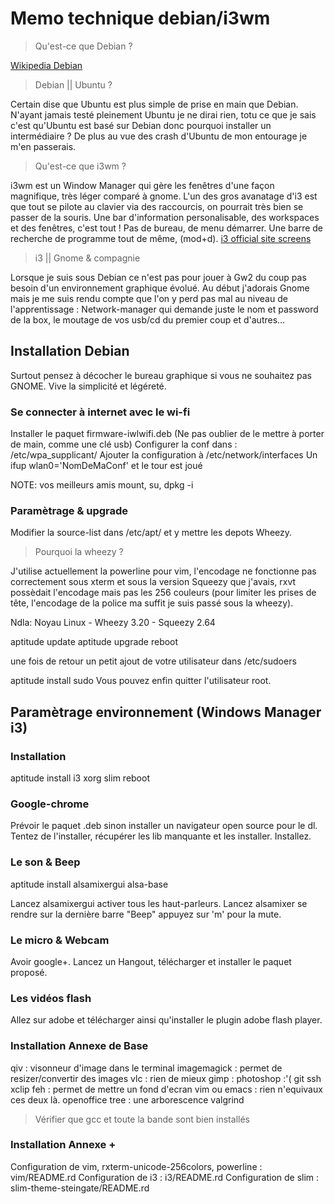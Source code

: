 # Memo technique debian/i3wm


> Qu'est-ce que Debian ?

[Wikipedia Debian](http://fr.wikipedia.org/wiki/Debian)

> Debian || Ubuntu ?

Certain dise que Ubuntu est plus simple de prise en main que Debian.
N'ayant jamais testé pleinement Ubuntu je ne dirai rien, totu ce que je sais c'est qu'Ubuntu est basé sur Debian donc pourquoi installer un intermédiaire ?
De plus au vue des crash d'Ubuntu de mon entourage je m'en passerais.

> Qu'est-ce que i3wm ?

i3wm est un Window Manager qui gère les fenêtres d'une façon magnifique, très léger comparé à gnome.
L'un des gros avanatage d'i3 est que tout se pilote au clavier via des raccourcis, on pourrait très bien se passer de la souris.
Une bar d'information personalisable, des workspaces et des fenêtres, c'est tout ! Pas de bureau, de menu démarrer.
Une barre de recherche de programme tout de même, (mod+d).
[i3 official site screens](http://i3wm.org/screenshots/#)

> i3 || Gnome & compagnie

Lorsque je suis sous Debian ce n'est pas pour jouer à Gw2 du coup pas besoin d'un environnement graphique évolué.
Au début j'adorais Gnome mais je me suis rendu compte que l'on y perd pas mal au niveau de l'apprentissage :
Network-manager qui demande juste le nom et password de la box, le moutage de vos usb/cd du premier coup et d'autres...

## Installation Debian

Surtout pensez à décocher le bureau graphique si vous ne souhaitez pas GNOME.
Vive la simplicité et légéreté.


### Se connecter à internet avec le wi-fi

Installer le paquet firmware-iwlwifi.deb (Ne pas oublier de le mettre à porter de main, comme une clé usb)
Configurer la conf dans : /etc/wpa_supplicant/
Ajouter la configuration à /etc/network/interfaces
Un ifup wlan0='NomDeMaConf' et le tour est joué

NOTE: vos meilleurs amis mount, su, dpkg -i


### Paramètrage & upgrade

Modifier la source-list dans /etc/apt/ et y mettre les depots Wheezy.

> Pourquoi la wheezy ?

J'utilise actuellement la powerline pour vim, l'encodage ne fonctionne pas correctement sous xterm et sous la version Squeezy que j'avais, rxvt possèdait l'encodage mais pas les 256 couleurs (pour limiter les prises de tête, l'encodage de la police ma suffit je suis passé sous la wheezy).

Ndla: Noyau Linux - Wheezy 3.20 - Squeezy 2.64

aptitude update
aptitude upgrade
reboot

une fois de retour un petit ajout de votre utilisateur dans /etc/sudoers

aptitude install sudo
Vous pouvez enfin quitter l'utilisateur root.



## Paramètrage environnement (Windows Manager i3)


### Installation

aptitude install i3 xorg slim
reboot


### Google-chrome

Prévoir le paquet .deb sinon installer un navigateur open source pour le dl.
Tentez de l'installer, récupérer les lib manquante et les installer.
Installez.


### Le son & Beep

aptitude install alsamixergui alsa-base

Lancez alsamixergui activer tous les haut-parleurs.
Lancez alsamixer se rendre sur la dernière barre "Beep" appuyez sur 'm' pour la mute.


### Le micro & Webcam

Avoir google+.
Lancez un Hangout, télécharger et installer le paquet proposé.


### Les vidéos flash

Allez sur adobe et télécharger ainsi qu'installer le plugin adobe flash player.

### Installation Annexe de Base

qiv : visonneur d'image dans le terminal
imagemagick : permet de resizer/convertir des images
vlc : rien de mieux
gimp : photoshop :'(
git
ssh
xclip
feh : permet de mettre un fond d'ecran
vim ou emacs : rien n'equivaux ces deux là.
openoffice
tree : une arborescence
valgrind

> Vérifier que gcc et toute la bande sont bien installés

### Installation Annexe +

Configuration de vim, rxterm-unicode-256colors, powerline : vim/README.rd
Configuration de i3 : i3/README.rd
Configuration de slim : slim-theme-steingate/README.rd




